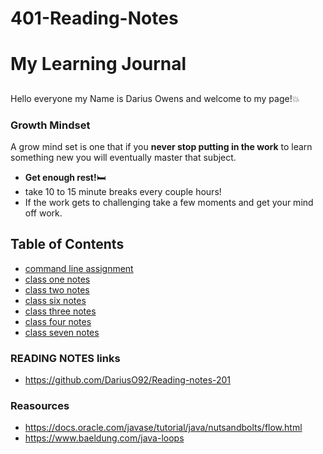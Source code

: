 # 401-Reading-Notes

# My Learning Journal 

##
Hello everyone my Name is Darius Owens and welcome to my page!:boom:
### Growth Mindset
A grow mind set is one that if you **never stop putting in the work** to learn something new you will eventually master that subject.  

- **Get enough rest!**:bed:
- take 10 to 15 minute breaks every couple hours!
- If the work gets to challenging take a few moments and get your mind off work.

## Table of Contents
- [command line assignment](command-line-practice.md)
- [class one notes](dayonereadingnotes.md)
- [class two notes](daytworeadingnotes.md)
- [class six notes](daysixreadingnotes.md)
- [class three notes](daythreereadingnotes.md)
- [class four notes](dayfourreadingnotes.md)
- [class seven notes](daysevenreadingnotes.md)



### READING NOTES links
- https://github.com/DariusO92/Reading-notes-201

### Reasources 

- https://docs.oracle.com/javase/tutorial/java/nutsandbolts/flow.html
- https://www.baeldung.com/java-loops

